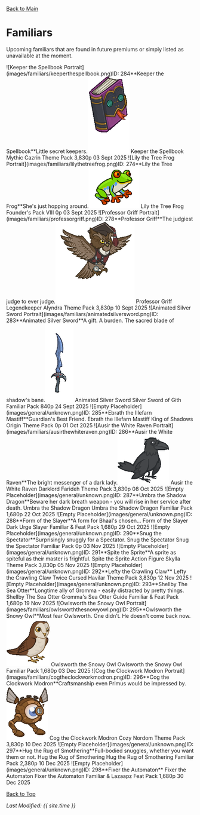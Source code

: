 [Back to Main](index.md)

# Familiars

Upcoming familiars that are found in future premiums or simply listed as unavailable at the moment.

<span class="skinTableColumn">
    <span class="skinTableRow">
        <span class="skinTableIcon">
            <span class="skinTooltipHolder" style="width:max-content">![Keeper the Spellbook Portrait](images/familiars/keeperthespellbook.png)<span class="featTooltipContents">ID: 284**Keeper the Spellbook**Little secret keepers.<img src="images/familiars/keeperthespellbook.gif" alt="Keeper the Spellbook Model Gif" style="width:auto;height:auto;max-width:min-content;max-height:100%"></span></span>
        </span>
        <span class="skinTableName">
            Keeper the Spellbook
        </span>
        <span class="skinTableSource">
            Mythic Cazrin Theme Pack
        </span>
        <span class="skinTableCost">
            3,830p
        </span>
        <span class="skinTableDate">
            03 Sept 2025
        </span>
    </span>
    <span class="skinTableRow">
        <span class="skinTableIcon">
            <span class="skinTooltipHolder" style="width:max-content">![Lily the Tree Frog Portrait](images/familiars/lilythetreefrog.png)<span class="featTooltipContents">ID: 274**Lily the Tree Frog**She's just hopping around.<img src="images/familiars/lilythetreefrog.gif" alt="Lily the Tree Frog Model Gif" style="width:auto;height:auto;max-width:min-content;max-height:100%"></span></span>
        </span>
        <span class="skinTableName">
            Lily the Tree Frog
        </span>
        <span class="skinTableSource">
            Founder's Pack VIII
        </span>
        <span class="skinTableCost">
            0p
        </span>
        <span class="skinTableDate">
            03 Sept 2025
        </span>
    </span>
    <span class="skinTableRow">
        <span class="skinTableIcon">
            <span class="skinTooltipHolder" style="width:max-content">![Professor Griff Portrait](images/familiars/professorgriff.png)<span class="featTooltipContents">ID: 278**Professor Griff**The judgiest judge to ever judge.<img src="images/familiars/professorgriff.gif" alt="Professor Griff Model Gif" style="width:auto;height:auto;max-width:min-content;max-height:100%"></span></span>
        </span>
        <span class="skinTableName">
            Professor Griff
        </span>
        <span class="skinTableSource">
            Legendkeeper Alyndra Theme Pack
        </span>
        <span class="skinTableCost">
            3,830p
        </span>
        <span class="skinTableDate">
            10 Sept 2025
        </span>
    </span>
    <span class="skinTableRow">
        <span class="skinTableIcon">
            <span class="skinTooltipHolder" style="width:max-content">![Animated Silver Sword Portrait](images/familiars/animatedsilversword.png)<span class="featTooltipContents">ID: 283**Animated Silver Sword**A gift. A burden. The sacred blade of shadow's bane.<img src="images/familiars/animatedsilversword.gif" alt="Animated Silver Sword Model Gif" style="width:auto;height:auto;max-width:min-content;max-height:100%"></span></span>
        </span>
        <span class="skinTableName">
            Animated Silver Sword
        </span>
        <span class="skinTableSource">
            Silver Sword of Gith Familiar Pack
        </span>
        <span class="skinTableCost">
            840p
        </span>
        <span class="skinTableDate">
            24 Sept 2025
        </span>
    </span>
    <span class="skinTableRow">
        <span class="skinTableIcon">
            <span class="skinTooltipHolder" style="width:max-content">![Empty Placeholder](images/general/unknown.png)<span class="featTooltipContents">ID: 285**Ebrath the Illefarn Mastiff**Guardian's Best Friend.</span></span>
        </span>
        <span class="skinTableName">
            Ebrath the Illefarn Mastiff
        </span>
        <span class="skinTableSource">
            King of Shadows Origin Theme Pack
        </span>
        <span class="skinTableCost">
            0p
        </span>
        <span class="skinTableDate">
            01 Oct 2025
        </span>
    </span>
    <span class="skinTableRow">
        <span class="skinTableIcon">
            <span class="skinTooltipHolder" style="width:max-content">![Ausir the White Raven Portrait](images/familiars/ausirthewhiteraven.png)<span class="featTooltipContents">ID: 286**Ausir the White Raven**The bright messenger of a dark lady.<img src="images/familiars/ausirthewhiteraven.gif" alt="Ausir the White Raven Model Gif" style="width:auto;height:auto;max-width:min-content;max-height:100%"></span></span>
        </span>
        <span class="skinTableName">
            Ausir the White Raven
        </span>
        <span class="skinTableSource">
            Darklord Farideh Theme Pack
        </span>
        <span class="skinTableCost">
            3,830p
        </span>
        <span class="skinTableDate">
            08 Oct 2025
        </span>
    </span>
    <span class="skinTableRow">
        <span class="skinTableIcon">
            <span class="skinTooltipHolder" style="width:max-content">![Empty Placeholder](images/general/unknown.png)<span class="featTooltipContents">ID: 287**Umbra the Shadow Dragon**Beware her dark breath weapon - you will rise in her service after death.</span></span>
        </span>
        <span class="skinTableName">
            Umbra the Shadow Dragon
        </span>
        <span class="skinTableSource">
            Umbra the Shadow Dragon Familiar Pack
        </span>
        <span class="skinTableCost">
            1,680p
        </span>
        <span class="skinTableDate">
            22 Oct 2025
        </span>
    </span>
    <span class="skinTableRow">
        <span class="skinTableIcon">
            <span class="skinTooltipHolder" style="width:max-content">![Empty Placeholder](images/general/unknown.png)<span class="featTooltipContents">ID: 288**Form of the Slayer**A form for Bhaal's chosen…</span></span>
        </span>
        <span class="skinTableName">
            Form of the Slayer
        </span>
        <span class="skinTableSource">
            Dark Urge Slayer Familiar & Feat Pack
        </span>
        <span class="skinTableCost">
            1,680p
        </span>
        <span class="skinTableDate">
            29 Oct 2025
        </span>
    </span>
    <span class="skinTableRow">
        <span class="skinTableIcon">
            <span class="skinTooltipHolder" style="width:max-content">![Empty Placeholder](images/general/unknown.png)<span class="featTooltipContents">ID: 290**Snug the Spectator**Surprisingly snuggly for a Spectator.</span></span>
        </span>
        <span class="skinTableName">
            Snug the Spectator
        </span>
        <span class="skinTableSource">
            Snug the Spectator Familiar Pack
        </span>
        <span class="skinTableCost">
            0p
        </span>
        <span class="skinTableDate">
            03 Nov 2025
        </span>
    </span>
    <span class="skinTableRow">
        <span class="skinTableIcon">
            <span class="skinTooltipHolder" style="width:max-content">![Empty Placeholder](images/general/unknown.png)<span class="featTooltipContents">ID: 291**Spite the Sprite**A sprite as spiteful as their master is frightful.</span></span>
        </span>
        <span class="skinTableName">
            Spite the Sprite
        </span>
        <span class="skinTableSource">
            Action Figure Skylla Theme Pack
        </span>
        <span class="skinTableCost">
            3,830p
        </span>
        <span class="skinTableDate">
            05 Nov 2025
        </span>
    </span>
    <span class="skinTableRow">
        <span class="skinTableIcon">
            <span class="skinTooltipHolder" style="width:max-content">![Empty Placeholder](images/general/unknown.png)<span class="featTooltipContents">ID: 292**Lefty the Crawling Claw**</span></span>
        </span>
        <span class="skinTableName">
            Lefty the Crawling Claw
        </span>
        <span class="skinTableSource">
            Twice Cursed Havilar Theme Pack
        </span>
        <span class="skinTableCost">
            3,830p
        </span>
        <span class="skinTableDate">
            12 Nov 2025
        </span>
    </span>
    <span class="skinTableRow">
        <span class="skinTableIcon">
            <span class="skinTooltipHolder" style="width:max-content">![Empty Placeholder](images/general/unknown.png)<span class="featTooltipContents">ID: 293**Shellby The Sea Otter**Longtime ally of Gromma - easily distracted by pretty things.</span></span>
        </span>
        <span class="skinTableName">
            Shellby The Sea Otter
        </span>
        <span class="skinTableSource">
            Gromma's Sea Otter Guide Familiar & Feat Pack
        </span>
        <span class="skinTableCost">
            1,680p
        </span>
        <span class="skinTableDate">
            19 Nov 2025
        </span>
    </span>
    <span class="skinTableRow">
        <span class="skinTableIcon">
            <span class="skinTooltipHolder" style="width:max-content">![Owlsworth the Snowy Owl Portrait](images/familiars/owlsworththesnowyowl.png)<span class="featTooltipContents">ID: 295**Owlsworth the Snowy Owl**Most fear Owlsworth. One didn’t. He doesn't come back now.<img src="images/familiars/owlsworththesnowyowl.gif" alt="Owlsworth the Snowy Owl Model Gif" style="width:auto;height:auto;max-width:min-content;max-height:100%"></span></span>
        </span>
        <span class="skinTableName">
            Owlsworth the Snowy Owl
        </span>
        <span class="skinTableSource">
            Owlsworth the Snowy Owl Familiar Pack
        </span>
        <span class="skinTableCost">
            1,680p
        </span>
        <span class="skinTableDate">
            03 Dec 2025
        </span>
    </span>
    <span class="skinTableRow">
        <span class="skinTableIcon">
            <span class="skinTooltipHolder" style="width:max-content">![Cog the Clockwork Modron Portrait](images/familiars/cogtheclockworkmodron.png)<span class="featTooltipContents">ID: 296**Cog the Clockwork Modron**Craftsmanship even Primus would be impressed by.<img src="images/familiars/cogtheclockworkmodron.gif" alt="Cog the Clockwork Modron Model Gif" style="width:auto;height:auto;max-width:min-content;max-height:100%"></span></span>
        </span>
        <span class="skinTableName">
            Cog the Clockwork Modron
        </span>
        <span class="skinTableSource">
            Cozy Nordom Theme Pack
        </span>
        <span class="skinTableCost">
            3,830p
        </span>
        <span class="skinTableDate">
            10 Dec 2025
        </span>
    </span>
    <span class="skinTableRow">
        <span class="skinTableIcon">
            <span class="skinTooltipHolder" style="width:max-content">![Empty Placeholder](images/general/unknown.png)<span class="featTooltipContents">ID: 297**Hug the Rug of Smothering**Full-bodied snuggles, whether you want them or not.</span></span>
        </span>
        <span class="skinTableName">
            Hug the Rug of Smothering
        </span>
        <span class="skinTableSource">
            Hug the Rug of Smothering Familiar Pack
        </span>
        <span class="skinTableCost">
            2,380p
        </span>
        <span class="skinTableDate">
            10 Dec 2025
        </span>
    </span>
    <span class="skinTableRow">
        <span class="skinTableIcon">
            <span class="skinTooltipHolder" style="width:max-content">![Empty Placeholder](images/general/unknown.png)<span class="featTooltipContents">ID: 298**Fixer the Automaton**</span></span>
        </span>
        <span class="skinTableName">
            Fixer the Automaton
        </span>
        <span class="skinTableSource">
            Fixer the Automaton Familiar & Lazaapz Feat Pack
        </span>
        <span class="skinTableCost">
            1,680p
        </span>
        <span class="skinTableDate">
            30 Dec 2025
        </span>
    </span>
</span>

[Back to Top](#top)

*Last Modified: {{ site.time }}*
